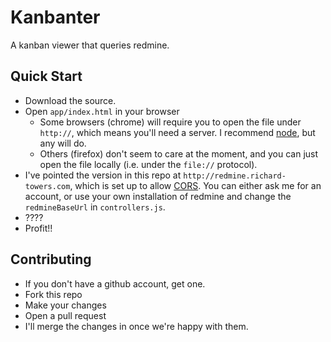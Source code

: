 Kanbanter
=========

A kanban viewer that queries redmine.

Quick Start
----------------

* Download the source.
* Open `app/index.html` in your browser
  * Some browsers (chrome) will require you to open the file under `http://`, which means you'll need a server. I recommend [node](http://nodejs.org/), but any will do.
  * Others (firefox) don't seem to care at the moment, and you can just open the file locally (i.e. under the `file://` protocol).
* I've pointed the version in this repo at `http://redmine.richard-towers.com`, which is set up to allow [CORS](http://en.wikipedia.org/wiki/Cross-origin_resource_sharing). You can either ask me for an account, or use your own installation of redmine and change the `redmineBaseUrl` in `controllers.js`.
* ????
* Profit!!

Contributing
----------------

* If you don't have a github account, get one.
* Fork this repo
* Make your changes
* Open a pull request
* I'll merge the changes in once we're happy with them.

